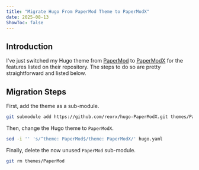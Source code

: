 ```yaml
---
title: "Migrate Hugo From PaperMod Theme to PaperModX"
date: 2025-08-13
ShowToc: false
---
```


## Introduction

I've just switched my Hugo theme from [PaperMod](https://github.com/adityatelange/hugo-PaperMod) to [PaperModX](https://github.com/reorx/hugo-PaperModX) for the features listed on their repository.
The steps to do so are pretty straightforward and listed below.

## Migration Steps

First, add the theme as a sub-module.

```sh
git submodule add https://github.com/reorx/hugo-PaperModX.git themes/PaperModX
```

Then, change the Hugo theme to `PaperModX`.

```sh
sed -i '' 's/^theme: PaperMod$/theme: PaperModX/' hugo.yaml
```

Finally, delete the now unused `PaperMod` sub-module.

```sh
git rm themes/PaperMod
```
